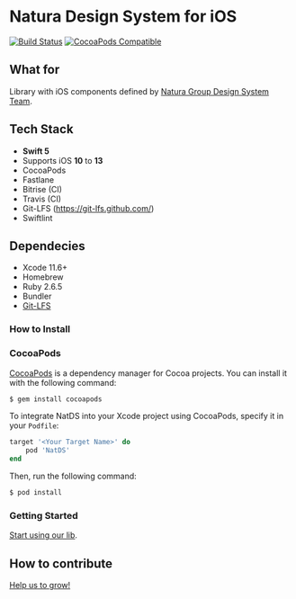 # Natura Design System for iOS

[![Build Status](https://travis-ci.org/natura-cosmeticos/natds-ios.svg)](https://travis-ci.org/natura-cosmeticos/natds-ios)
[![CocoaPods Compatible](https://img.shields.io/cocoapods/v/NatDS.svg)](https://img.shields.io/cocoapods/v/NatDS.svg)


## What for
Library with iOS components defined by [Natura Group Design System Team](https://zeroheight.com/08f80f4e1/p/335165-natds--natura-design-system).


## Tech Stack
- __Swift 5__
- Supports iOS __10__ to __13__
- CocoaPods
- Fastlane
- Bitrise (CI)
- Travis (CI)
- Git-LFS (https://git-lfs.github.com/)
- Swiftlint

## Dependecies
- Xcode 11.6+
- Homebrew
- Ruby 2.6.5
- Bundler
- [Git-LFS](https://git-lfs.github.com/)

### How to Install

### CocoaPods

[CocoaPods](http://cocoapods.org) is a dependency manager for Cocoa projects. You can install it with the following command:

```bash
$ gem install cocoapods
```

To integrate NatDS into your Xcode project using CocoaPods, specify it in your `Podfile`:

```ruby
target '<Your Target Name>' do
    pod 'NatDS'
end
```

Then, run the following command:

```bash
$ pod install
```

### Getting Started
[Start using our lib](doc/getting-started.md).

## How to contribute
[Help us to grow!](doc/how-to-contribute.md)
